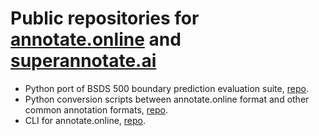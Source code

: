 # Public repositories for [annotate.online](https://annotate.online) and [superannotate.ai](https://superannotate.ai)

* Python port of BSDS 500 boundary prediction evaluation suite, [repo](https://github.com/superannotateai/bsds500-eval-nms).
* Python conversion scripts between annotate.online format and other common annotation formats, [repo](https://github.com/superannotateai/input_converters).
* CLI for annotate.online, [repo](https://github.com/superannotateai/annotateonline-python-cli).
